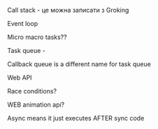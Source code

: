 

Call stack - це можна записати з Groking 

Event loop

Micro macro tasks??

Task queue - 

Callback queue is a different name for task queue 

Web API

Race conditions?

WEB animation api?



Async means it just executes AFTER sync code 